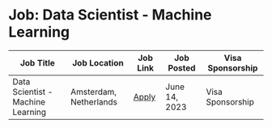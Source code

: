 # Job: Data Scientist - Machine Learning

| Job Title | Job Location | Job Link | Job Posted | Visa Sponsorship |
| --- | --- | --- | --- | --- |
| Data Scientist - Machine Learning | Amsterdam, Netherlands | [Apply](https://catawiki.careers/vacancies/data-scientist-machine-learning-netherlands-amsterdam-1427963-2338337) | June 14, 2023 | Visa Sponsorship |
